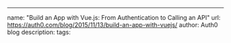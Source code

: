 ---
name: "Build an App with Vue.js: From Authentication to Calling an API"
url: https://auth0.com/blog/2015/11/13/build-an-app-with-vuejs/
author: Auth0 blog
description: 
tags: